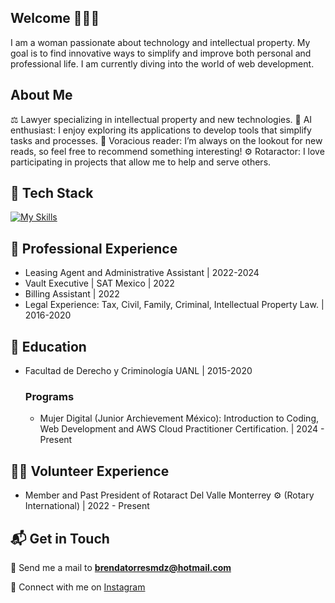 ## Welcome 🙌🏼✨
I am a woman passionate about technology and intellectual property. My goal is to find innovative ways to simplify and improve both personal and professional life. I am currently diving into the world of web development.

## About Me 
⚖️ Lawyer specializing in intellectual property and new technologies.
🤖 AI enthusiast: I enjoy exploring its applications to develop tools that simplify tasks and processes.
📖 Voracious reader: I’m always on the lookout for new reads, so feel free to recommend something interesting!
⚙️ Rotaractor: I love participating in projects that allow me to help and serve others.

## 🌱 Tech Stack

[![My Skills](https://skillicons.dev/icons?i=html,css,js,py,vscode,windows,gmail,linkedin,instagram)](https://skillicons.dev)

## 💼 Professional Experience
- Leasing Agent and Administrative Assistant | 2022-2024
- Vault Executive | SAT Mexico | 2022
- Billing Assistant | 2022
- Legal Experience: Tax, Civil, Family, Criminal, Intellectual Property Law. | 2016-2020

## 🏫 Education 
- Facultad de Derecho y Criminología UANL | 2015-2020
    ### Programs
    - Mujer Digital (Junior Archievement México): Introduction to Coding, Web Development and AWS Cloud Practitioner Certification. | 2024 - Present

## 🤝🏼 Volunteer Experience
- Member and Past President of Rotaract Del Valle Monterrey ⚙️ (Rotary International) | 2022 - Present

## 📬 Get in Touch

🤖 Send me a mail to <b>brendatorresmdz@hotmail.com</b>

💬 Connect with me on [Instagram](https://www.instagram.com/let_torrez/)